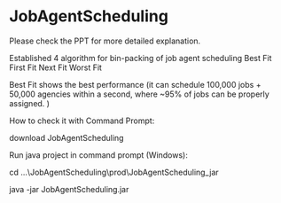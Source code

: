 # JobAgentScheduling
Please check the PPT for more detailed explanation.


Established 4 algorithm for bin-packing of job agent scheduling
Best Fit
First Fit
Next Fit
Worst Fit

Best Fit shows the best performance (it can schedule 100,000 jobs + 50,000 agencies within a second, where ~95% of jobs can be properly assigned. )

How to check it with Command Prompt:

download JobAgentScheduling

Run java project in command prompt (Windows):



cd ...\JobAgentScheduling\prod\JobAgentScheduling_jar



java -jar JobAgentScheduling.jar




